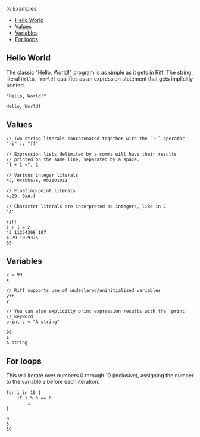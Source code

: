 % Examples

- [Hello World](#hello-world)
- [Values](#values)
- [Variables](#variables)
- [For loops](#for-loops)

## Hello World

The classic ["Hello,
World!" program](https://en.wikipedia.org/wiki/%22Hello,_World!%22_program)
is as simple as it gets in Riff. The string literal `Hello, World!`
qualifies as an expression statement that gets implicitly printed.

```riff
"Hello, World!"
```
```
Hello, World!
```

## Values

```riff
// Two string literals concatenated together with the `::` operator
"ri" :: "ff"

// Expression lists delimited by a comma will have their results
// printed on the same line, separated by a space.
"1 + 1 =", 2

// Various integer literals
43, 0xabba7e, 0b1101011

// Floating-point literals
4.29, 0xA.f

// Character literals are interpreted as integers, like in C
'A'
```
```
riff
1 + 1 = 2
43 11254398 107
4.29 10.9375
65
```

## Variables

```riff
x = 99
x

// Riff supports use of undeclared/uninitialized variables
y++
y

// You can also explicitly print expression results with the `print`
// keyword
print z = "A string"
```
```
99
1
A string
```

## For loops

This will iterate over numbers 0 through 10 (inclusive), assigning the
number to the variable `i` before each iteration.

```riff
for i in 10 {
    if i % 5 == 0
        i
}
```
```
0
5
10
```

